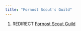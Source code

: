 ```yaml
---
title: "Fornost Scout's Guild"
---
```


1.  REDIRECT [Fornost Scout Guild](Fornost_Scout_Guild "wikilink")